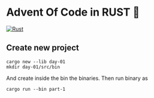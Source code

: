 # Advent Of Code in RUST 🦀

[![Rust](https://github.com/ismaelJimenez/advent-of-code/actions/workflows/rust.yml/badge.svg)](https://github.com/ismaelJimenez/advent-of-code/actions/workflows/rust.yml)

## Create new project
```shell
cargo new --lib day-01
mkdir day-01/src/bin
```

And create inside the bin the binaries. Then run binary as

```shell
cargo run --bin part-1 
```
